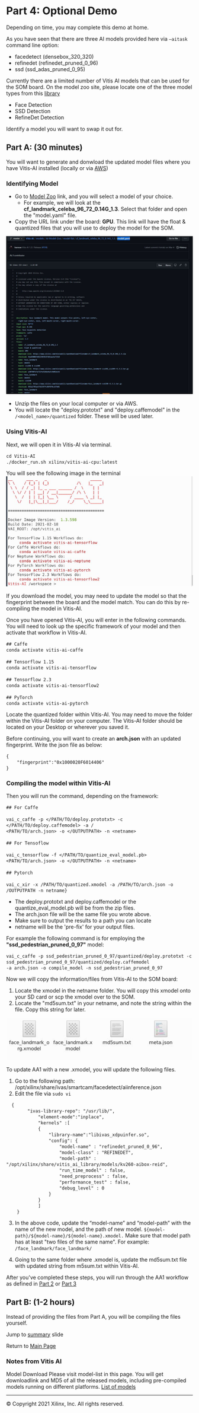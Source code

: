 # Part 4: Optional Demo

Depending on time, you may complete this demo at home. 

As you have seen that there are three AI models provided here via `–aitask` command line option:
- facedetect (densebox_320_320)
-  refinedet (refinedet_pruned_0_96)
-  ssd (ssd_adas_pruned_0_95) 
  
Currently there are a limited number of Vitis AI models that can be used for the SOM board. On the model zoo site, please locate one of the three model types from this [library](https://www.xilinx.com/html_docs/vitis_ai/1_3/lib_samples.html#tgh1565815780213)
 - Face Detection
 - SSD Detection
 - RefineDet Detection

Identify a model you will want to swap it out for.

## Part A: (30 minutes)
You will want to generate and donwload the updated model files where you have Vitis-AI installed (locally or via [AWS](https://github.com/Xilinx/Xilinx_KV260_Workshop/blob/main/How%20to%20connect%20to%20AWS.md))

### Identifying Model
- Go to [Model Zoo](https://github.com/Xilinx/Vitis-AI/tree/master/models/AI-Model-Zoo/model-list) link, and you will select a model of your choice. 
  - For example, we will look at the **cf_landmark_celeba_96_72_0.14G_1.3**. Select that folder and open the "model.yaml" file.
- Copy the URL link under the board: **GPU**. This link will have the float & quantized files that you will use to deploy the model for the SOM. 

<img src="/images/model_yaml.JPG">

- Unzip the files on your local computer or via AWS. 
- You will locate the "deploy.prototxt" and "deploy.caffemodel" in the `/<model_name>/quantized` folder. These will be used later.

### Using Vitis-AI
Next, we will open it in Vitis-AI via terminal. 
```
cd Vitis-AI
./docker_run.sh xilinx/vitis-ai-cpu:latest
```

You will see the following image in the terminal
<img src="/images/Vitis-AI homepage.JPG">

If you download the model, you may need to update the model so that the fingerprint between the board and the model match. You can do this by re-compiling the model in Vitis-AI.

Once you have opened Vitis-AI, you will enter in the following commands. You will need to look up the specific framework of your model and then activate that workflow in Vitis-AI.

```
## Caffe
conda activate vitis-ai-caffe

## Tensorflow 1.15
conda activate vitis-ai-tensorflow

## Tensorflow 2.3
conda activate vitis-ai-tensorflow2 

## PyTorch
conda activate vitis-ai-pytorch 
```

Locate the quantized folder within Vitis-AI. You may need to move the folder within the Vitis-AI folder on your computer. The Vitis-AI folder should be located on your Desktop or wherever you saved it.

Before continuing, you will want to create an **arch.json** with an updated fingerprint. Write the json file as below:
```
{
    "fingerprint":"0x1000020F6014406"
}
```

### Compiling the model within Vitis-AI
Then you will run the command, depending on the framework: 

```
## For Caffe

vai_c_caffe -p </PATH/TO/deploy.prototxt> -c </PATH/TO/deploy.caffemodel> -a /
<PATH/TO/arch.json> -o </OUTPUTPATH> -n <netname>

## For Tensoflow

vai_c_tensorflow -f </PATH/TO/quantize_eval_model.pb> <PATH/TO/arch.json> -o </OUTPUTPATH> -n <netname>

## Pytorch

vai_c_xir -x /PATH/TO/quantized.xmodel -a /PATH/TO/arch.json -o /OUTPUTPATH -n netname}
```

- The deploy.prototxt and deploy.caffemodel or the quantize_eval_model.pb will be from the zip files.
- The arch.json file will be the same file you wrote above.
- Make sure to output the results to a path you can locate
- netname will be the 'pre-fix' for your output files. 


For example the following command is for employing the **"ssd_pedestrian_pruned_0_97"** model: 
```
vai_c_caffe -p ssd_pedestrian_pruned_0_97/quantized/deploy.prototxt -c ssd_pedestrian_pruned_0_97/quantized/deploy.caffemodel 
-a arch.json -o compile_model -n ssd_pedestrian_pruned_0_97
```

Now we will copy the information/files from Vitis-AI to the SOM board:
1. Locate the xmodel in the netname folder. You will copy this xmodel onto your SD card or scp the xmodel over to the SOM.
2. Locate the "md5sum.txt" in your netname, and note the string within the file. Copy this string for later.


<img src="/images/update_model_files_folder.JPG">

To update AA1 with a new .xmodel, you will update the following files.
1. Go to the following path: /opt/xilinx/share/ivas/smartcam/facedetect/aiinference.json
2. Edit the file via `sudo vi`

```
  {
        "ivas-library-repo": "/usr/lib/",
            "element-mode":"inplace",
            "kernels" :[
            {
                "library-name":"libivas_xdpuinfer.so",
                "config": {
                    "model-name" : "refinedet_pruned_0_96",
                    "model-class" : "REFINEDET",
                    "model-path" : "/opt/xilinx/share/vitis_ai_library/models/kv260-aibox-reid",
                    "run_time_model" : false,
                    "need_preprocess" : false,
                    "performance_test" : false,
                    "debug_level" : 0
                }
            }
            ]
    }
```

3. In the above code, update the “model-name” and “model-path” with the name of the new model, and the path of new model. `${model-path}/${model-name}/${model-name}.xmodel.` Make sure that model path has at least "two files of the same name". For example: `/face_landmark/face_landmark/`

4. Going to the same folder where .xmodel is, update the md5sum.txt file with updated string from m5sum.txt within Vitis-AI.

After you've completed these steps, you will run through the AA1 workflow as defined in [Part 2](https://github.com/Xilinx/Xilinx_KV260_Workshop/blob/main/Part%202:%20Exploring%20the%20Different%20AAs.md) or [Part 3](https://github.com/Xilinx/Xilinx_KV260_Workshop/blob/main/Part%203:%20Running%20through%20AA1.md)


## Part B: (1-2 hours)
Instead of providing the files from Part A, you will be compiling the files yourself. 

Jump to [summary](https://github.com/Xilinx/Xilinx_KV260_Workshop/blob/main/Takeaways.md) slide

Return to [Main Page](https://github.com/Xilinx/Xilinx_KV260_Workshop)


### Notes from Vitis AI

Model Download
Please visit model-list in this page. You will get downloadlink and MD5 of all the released models, including pre-compiled models running on different platforms. 
[List of models](https://github.com/Xilinx/Vitis-AI/tree/master/models/AI-Model-Zoo/model-list)

------------------------------------------------------
&copy; Copyright 2021 Xilinx, Inc. All rights reserved.
